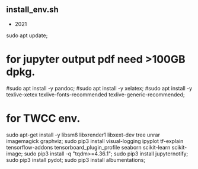 ## install_env.sh
* 2021


sudo apt update;

# for jupyter output pdf need >100GB dpkg.
#sudo apt install -y pandoc;
#sudo apt install -y xelatex;
#sudo apt install -y texlive-xetex texlive-fonts-recommended texlive-generic-recommended;

# for TWCC env.
sudo apt-get install -y libsm6 libxrender1 libxext-dev tree unrar imagemagick graphviz;
sudo pip3 install visual-logging ipyplot tf-explain tensorflow-addons tensorboard_plugin_profile seaborn scikit-learn scikit-image;
sudo pip3 install -q "tqdm>=4.36.1";
sudo pip3 install jupyternotify;
sudo pip3 install pydot;
sudo pip3 install albumentations;
